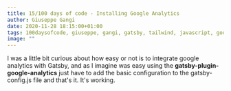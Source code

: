 ```yaml
---
title: 15/100 days of code - Installing Google Analytics
author: Giuseppe Gangi
date: 2020-11-28 18:15:00+01:00
tags: 100daysofcode, giuseppe, gangi, gatsby, tailwind, javascript, google, analytics
image: ""
---
```


I was a little bit curious about how easy or not is to integrate google analytics with Gatsby, and as I imagine was easy using the **gatsby-plugin-google-analytics** just have to add the basic configuration to the gatsby-config.js file and that's it. It's working. 


